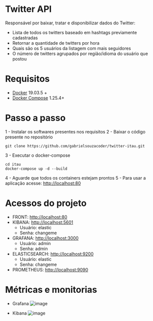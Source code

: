 # Twitter API

Responsável por baixar, tratar e disponibilizar dados do Twitter:

- Lista de todos os twitters baseado em hashtags previamente cadastradas
- Retornar a quantidade de twitters por hora
- Quais são os 5 usuários da listagem com mais seguidores
- O número de twitters agrupados por região/idioma do usuário que postou

# Requisitos

- [Docker](https://www.docker.com/products/docker-desktop) 19.03.5 +
- [Docker Compose](https://docs.docker.com/compose/install/) 1.25.4+

# Passo a passo

1 - Instalar os softwares presentes nos requisitos
2 - Baixar o código presente no repositório

```
git clone https://github.com/gabrielsouzacoder/twitter-itau.git
```

3 - Executar o docker-compose

```
cd itau
docker-compose up -d --build
```

4 - Aguarde que todos os containers estejam prontos
5 - Para usar a aplicação acesse: [http://localhost:80](http://localhost)

# Acessos do projeto

- FRONT: [http://localhost:80](http://localhost)
- KIBANA: [http://localhost:5601](http://localhost:5601/)
  - Usuário: elastic
  - Senha: changeme
- GRAFANA: [http://localhost:3000](http://localhost:3000/)
  - Usuário: admin
  - Senha: admin
- ELASTICSEARCH: [http://localhost:9200](http://localhost:9200/)
  - Usuário: elastic
  - Senha: changeme
- PROMETHEUS: [http://localhost:9090](http://localhost:9090/)

# Métricas e monitorias

- Grafana
  ![image](https://user-images.githubusercontent.com/9288359/75583086-b68d9300-5a4b-11ea-901c-19ededf389b3.png)

- Kibana
  ![image](https://user-images.githubusercontent.com/9288359/75583176-e6d53180-5a4b-11ea-9a5e-bbfb76ced7f1.png)
